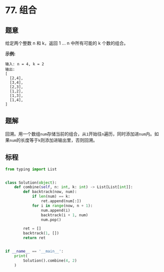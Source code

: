 # 77. 组合

## 题意

给定两个整数 n 和 k，返回 1 ... n 中所有可能的 k 个数的组合。

**示例:**
```
输入: n = 4, k = 2
输出:
[
  [2,4],
  [3,4],
  [2,3],
  [1,2],
  [1,3],
  [1,4],
]
```
## 题解

回溯。用一个数组`num`存储当前的组合，从`1`开始往`n`遍历，同时添加进`num`内。如果`num`的长度等于`k`则添加进输出里，否则回溯。

## 标程

```python
from typing import List


class Solution(object):
    def combine(self, n: int, k: int) -> List[List[int]]:
        def backtrack(now, num):
            if len(num) == k:
                ret.append(num[:])
            for i in range(now, n + 1):
                num.append(i)
                backtrack(i + 1, num)
                num.pop()

        ret = []
        backtrack(1, [])
        return ret


if __name__ == '__main__':
    print(
        Solution().combine(4, 2)
    )

```